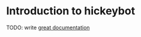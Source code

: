 # Introduction to hickeybot

TODO: write [great documentation](http://jacobian.org/writing/great-documentation/what-to-write/)
